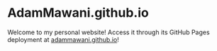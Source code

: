 # AdamMawani.github.io
Welcome to my personal website! Access it through its GitHub Pages deployment at [adammawani.github.io](https://adammawani.github.io)!